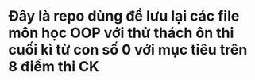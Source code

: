 # Đây là repo dùng để lưu lại các file môn học OOP với thử thách ôn thi cuối kì từ con số 0 với mục tiêu trên 8 điểm thi CK
